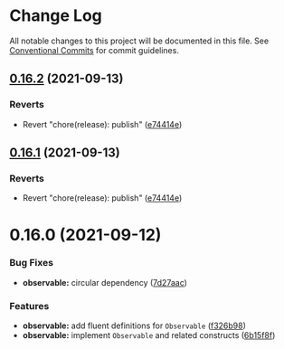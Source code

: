 # Change Log

All notable changes to this project will be documented in this file.
See [Conventional Commits](https://conventionalcommits.org) for commit guidelines.

## [0.16.2](https://github.com/0x706b/principia.ts/compare/@principia/observable@0.16.1...@principia/observable@0.16.2) (2021-09-13)


### Reverts

* Revert "chore(release): publish" ([e74414e](https://github.com/0x706b/principia.ts/commit/e74414effa51392092770ecd542b55608dbb1201))





## [0.16.1](https://github.com/0x706b/principia.ts/compare/@principia/observable@0.16.1...@principia/observable@0.16.1) (2021-09-13)


### Reverts

* Revert "chore(release): publish" ([e74414e](https://github.com/0x706b/principia.ts/commit/e74414effa51392092770ecd542b55608dbb1201))





# 0.16.0 (2021-09-12)


### Bug Fixes

* **observable:** circular dependency ([7d27aac](https://github.com/0x706b/principia.ts/commit/7d27aaceed02ffa663f8edbd2b833313e2762060))


### Features

* **observable:** add fluent definitions for `Observable` ([f326b98](https://github.com/0x706b/principia.ts/commit/f326b98924fe5940d4a0b54c352e70e6bf2d9821))
* **observable:** implement `Observable` and related constructs ([6b15f8f](https://github.com/0x706b/principia.ts/commit/6b15f8f6f6791c114467e2c7d6c68085d9903d02))
